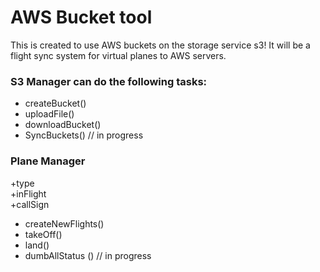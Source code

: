 # AWS Bucket tool
This is created to use AWS buckets on the storage service s3!
It will be a flight sync system for virtual planes to AWS servers.

### S3 Manager can do the following tasks:
* createBucket()
* uploadFile()
* downloadBucket()
* SyncBuckets() // in progress
### Plane Manager
+type  
+inFlight  
+callSign

* createNewFlights()  
* takeOff()  
* land()  
* dumbAllStatus () // in progress